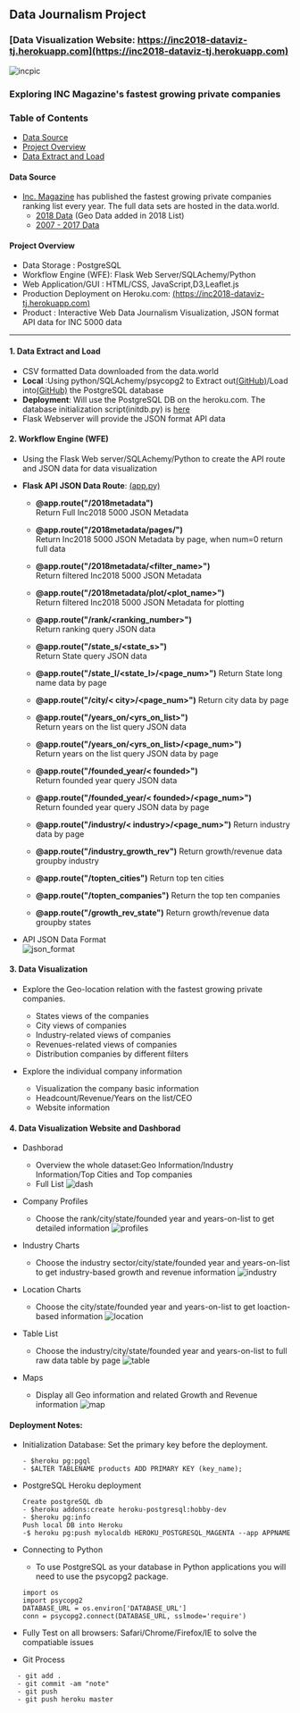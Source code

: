 ##   Data Journalism Project    
### [Data Visualization Website: https://inc2018-dataviz-tj.herokuapp.com](https://inc2018-dataviz-tj.herokuapp.com)
![incpic](img/inc.png)

### Exploring INC Magazine's fastest growing private companies

### Table of Contents
+ [Data Source](#Data-Source)
+ [Project Overview](#Project-Overview)
+ [Data Extract and Load](1.-Data-Extract-and-Load)



#### Data Source

- [Inc. Magazine](https://www.inc.com) has published the fastest growing private companies ranking list every year. The full data sets are hosted in the data.world.     
  - [2018 Data](https://data.world/aurielle/inc-5000-2018) (Geo Data added in 2018 List)
  - [2007 - 2017 Data](https://data.world/aurielle/inc-5000-10-years)   
  
#### Project Overview
- Data Storage : PostgreSQL   
- Workflow Engine (WFE): Flask Web Server/SQLAchemy/Python   
- Web Application/GUI : HTML/CSS, JavaScript,D3,Leaflet.js   
- Production Deployment on Heroku.com: [(https://inc2018-dataviz-tj.herokuapp.com)](https://inc2018-dataviz-tj.herokuapp.com)
- Product : Interactive Web Data Journalism Visualization, JSON format API data for INC 5000 data      

<hr>


#### 1. Data Extract and Load
- CSV formatted Data downloaded from the data.world
- **Local** :Using python/SQLAchemy/psycopg2 to Extract out[(GitHub)](https://nbviewer.jupyter.org/github/Pyligent/Inc5000_Data_Viz_Project/blob/master/Data_Extract.ipynb)/Load into[(GitHub)](https://nbviewer.jupyter.org/github/Pyligent/Inc5000_Data_Viz_Project/blob/master/Data_Load.ipynb) the PostgreSQL database
- **Deployment**: Will use the PostgreSQL DB on the heroku.com. The database initialization script(initdb.py) is [here](https://github.com/Pyligent/Inc5000_Data_Viz_Project/blob/master/initdb.py)
- Flask Webserver will provide the JSON format API data

#### 2. Workflow Engine (WFE)
- Using the Flask Web server/SQLAchemy/Python  to create the API route and JSON data for data visualization
- **Flask API JSON Data Route**: [(app.py)](https://github.com/Pyligent/Inc5000_Data_Viz_Project/blob/master/app.py)
  - **@app.route("/2018metadata")**   
    Return Full Inc2018 5000 JSON Metadata   
  
  - **@app.route("/2018metadata/pages/<num>")**   
    Return Inc2018 5000 JSON Metadata by page, when num=0 return full data
  
   - **@app.route("/2018metadata/<filter_name>")**   
    Return filtered Inc2018 5000 JSON Metadata
    
   - **@app.route("/2018metadata/plot/<plot_name>")**   
    Return filtered Inc2018 5000 JSON Metadata for plotting
  
  - **@app.route("/rank/<ranking_number>")**   
    Return ranking query JSON data   
    
  - **@app.route("/state_s/<state_s>")**   
    Return State query JSON data   
    
  - **@app.route("/state_l/<state_l>/<page_num>")**
    Return State long name data by page
  
  - **@app.route("/city/< city>/<page_num>")**
    Return city data by page
    
  - **@app.route("/years_on/<yrs_on_list>")**   
    Return years on the list query JSON data
    
  - **@app.route("/years_on/<yrs_on_list>/<page_num>")**   
    Return years on the list query JSON data  by page  
  
    
  - **@app.route("/founded_year/< founded>")**   
    Return founded year query JSON data
    
    
  - **@app.route("/founded_year/< founded>/<page_num>")**   
    Return founded year query JSON data by page
  
    
  - **@app.route("/industry/< industry>/<page_num>")**
    Return industry data by page

  
  - **@app.route("/industry_growth_rev")**
    Return growth/revenue data groupby industry
    
  - **@app.route("/topten_cities")**
    Return top ten cities
    
  - **@app.route("/topten_companies")**
    Return the top ten companies
    
  - **@app.route("/growth_rev_state")**
    Return growth/revenue data groupby states
    
   

 - API JSON Data Format   
   ![json_format](img/api_json_format.png)
  
    
  
#### 3. Data Visualization 
 - Explore the Geo-location relation with the fastest growing private companies.
   - States views of the companies
   - City views of companies
   - Industry-related views of companies
   - Revenues-related views of companies
   - Distribution companies by different filters
 
 - Explore the individual company information
   - Visualization the company basic information
   - Headcount/Revenue/Years on the list/CEO
   - Website information
   
#### 4. Data Visualization Website and Dashborad
- Dashborad
  - Overview the whole dataset:Geo Information/Industry Information/Top Cities and Top companies
  - Full List
  ![dash](img/dash.png)
     
- Company Profiles
  - Choose the rank/city/state/founded year and years-on-list to get detailed information
  ![profiles](img/profiles.png)
     
- Industry Charts
  - Choose the industry sector/city/state/founded year and years-on-list to get industry-based growth and revenue information
  ![industry](img/industry.png)
  
- Location Charts
  - Choose the city/state/founded year and years-on-list to get loaction-based information
  ![location](img/location.png)
     
- Table List
  - Choose the industry/city/state/founded year and years-on-list to full raw data table by page
  ![table](img/table.png)
  
- Maps
  - Display all Geo information and related Growth and Revenue information
  ![map](img/map.png)

 #### Deployment Notes:
 - Initialization Database: Set the primary key before the deployment.
   ```
   - $heroku pg:pgql
   - $ALTER TABLENAME products ADD PRIMARY KEY (key_name);
   
   ```
    
 - PostgreSQL Heroku deployment
   ```
   Create postgreSQL db
   - $heroku addons:create heroku-postgresql:hobby-dev
   - $heroku pg:info
   Push local DB into Heroku
   -$ heroku pg:push mylocaldb HEROKU_POSTGRESQL_MAGENTA --app APPNAME
   ```
    
 - Connecting to Python
   - To use PostgreSQL as your database in Python applications you will need to use the psycopg2 package.
   ```
   import os
   import psycopg2
   DATABASE_URL = os.environ['DATABASE_URL']
   conn = psycopg2.connect(DATABASE_URL, sslmode='require')
   ```
 
 
 - Fully Test on all browsers: Safari/Chrome/Firefox/IE to solve the compatiable issues
 
 - Git Process
 ```
   - git add .
   - git commit -am "note"
   - git push
   - git push heroku master
  ```
  
  
